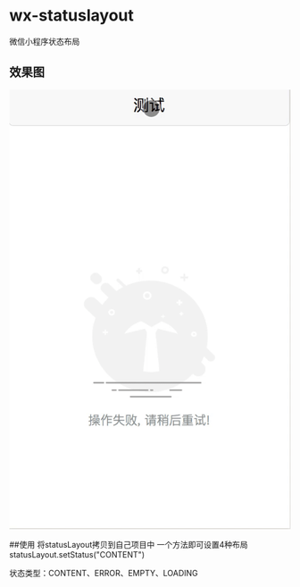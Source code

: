 # wx-statuslayout
微信小程序状态布局

## 效果图

![](https://raw.githubusercontent.com/ZzjBeatYou/wx-statuslayout/ce5b716141ec34ca1f16d07a7d21dca13692df2b/preview/preview.gif)

##使用
将statusLayout拷贝到自己项目中
一个方法即可设置4种布局 statusLayout.setStatus("CONTENT") 

状态类型：CONTENT、ERROR、EMPTY、LOADING

